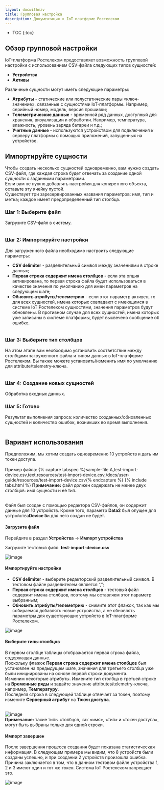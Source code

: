 ```yaml
---
layout: docwithnav
title: Групповая настройка
description: Документация к IoT платформе Ростелеком
---
```

* TOC
{:toc}

## Обзор групповой настройки

IoT-платформа Ростелеком предоставляет возможность групповой настройки с использованием CSV-файла следующих типов сущностей: 
 - **Устройства** 
 - **Активы**


Различные сущности могут иметь следующие параметры:

 - **Атрибуты** - статические или полустатические пары «ключ-значение», связанные с сущностями IoT-платформы. Например, серийный номер, модель, версия прошивки;
 - **Телеметрические данные** - временной ряд данных, доступный для хранения, визуализации и обработки. Например, температура, влажность, уровень заряда батареи и т.д.;
 - **Учетные данные** - используются устройством для подключения к серверу платформы с помощью приложений, запущенных на устройстве.
   
## Импортируйте сущности

Чтобы создать несколько сущностей одновременно, вам нужно создать CSV-файл, где каждая строка будет отвечать за создание одной сущности с заданными параметрами.<br/>
Если вам не нужно добавлять настройки для конкретного объекта, оставьте эту ячейку пустой.<br/> 
Существует три зарезервированных названия параметров: имя, тип и метка; каждое имеет предопределенный тип столбца.

### Шаг 1: Выберите файл

Загрузите CSV-файл в систему.

<img data-gifffer="/images/user-guide/bull-provisioning/bulk-provision-step-1.gif" />

### Шаг 2: Импортируйте настройки

Для загруженного файла необходимо настроить следующие параметры:

 - **CSV delimiter** - разделительный символ между значениями в строке данных;
 - **Первая строка содержит имена столбцов** - если эта опция активирована, то первая строка файла будет использоваться в качестве значения по умолчанию для имен параметров на следующем шаге;
 - **Обновить атрибуты/телеметрию** -  если этот параметр активен, то для всех сущностей, имена которых совпадают с имеющимся в системе IoT Ростелеком сущностями, значения параметров будут обновлены. В противном случае для всех сущностей, имена которых уже записаны в системе платформы, будет высвечено сообщение об ошибке.
 
<img data-gifffer="/images/user-guide/bull-provisioning/bulk-provision-step-2.gif" /> 

### Шаг 3: Выберите тип столбцов

На этом этапе вам необходимо установить соответствие между столбцами загруженного файла и типом данных в IoT-платформе Ростелеком. Вы также можете установить/изменить имя по умолчанию для attribute/telemetry-ключа.

<img data-gifffer="/images/user-guide/bull-provisioning/bulk-provision-step-3.gif" />  

### Шаг 4: Создание новых сущностей

Обработка входных данных.

### Шаг 5: Готово
  
Результат выполнения запроса: количество созданных/обновленных сущностей и количество ошибок, возникших во время выполнения.

<img data-gifffer="/images/user-guide/bull-provisioning/bulk-provision-step-5.gif" />


## Вариант использования

Предположим, мы хотим создать одновременно 10 устройств и дать им токен доступа.<br/><br/>
Пример файла:
{% capture tabspec %}sample-file
A,test-import-device.csv,text,resources/test-import-device.csv,/docs/user-guide/resources/test-import-device.csv{% endcapture %} 
{% include tabs.html %}
**Примечание:** файл должен содержать не менее двух столбцов: имя сущности и её тип.<br/>

<br/>Файл был создан с помощью редактора CSV-файлов, он содержит данные для 10 устройств. Кроме того, параметр **Data2** был опущен для устройства**Device 5**и для него создан не будет.

#### Загрузите файл

Перейдите в раздел **Устройства** -> **Импорт устройства**

Загрузите тестовый файл: **test-import-device.csv**

![image](/images/user-guide/bull-provisioning/import-device-select-file.png)

#### Импортируйте настройки

 - **CSV delimiter** - выберите редакторский разделительный символ. В тестовом файле разделителем является “,”;
 - **Первая строка содержит имена столбцов** - тестовый файл содержит имена столбцов, поэтому мы оставляем этот параметр выбранным;
 - **Обновить атрибуты/телеметрию** - снимите этот флажок, так как мы собираемся добавлять новые устройства, а не обновлять параметры для существующих устройств в IoT-платформе Ростелеком.
 
![image](/images/user-guide/bull-provisioning/import-device-config.png)

#### Выберите типы столбцов

В первом столбце таблицы отображается первая строка файла, содержащая данные.<br/>
Поскольку флажок **Первая строка содержит имена столбцов** был установлен на предыдущем шаге, значения для третьего столбца уже были инициированы на основе первой строки документа.<br/>
Изменим некоторые атрибуты. Измените тип столбца в третьей строке на **Временные ряды** и задайте значение attributes/telemetry-ключа, например, **Температуру**.<br/>
Последняя строка в следующей таблице отвечает за токен, поэтому измените **Серверный атрибут** на **Токен доступа**. <br/><br/>

![image](/images/user-guide/bull-provisioning/import-device-column-type.png)<br/>
**Примечание:** такие типы столбцов, как «имя», «тип» и «токен доступа», могут быть выбраны только для одной строки. 

#### Импорт завершен

После завершения процесса создания будет показана статистическая информация.
В следующем примере мы видим, что 8 устройств были созданы успешно, и при создании 2 устройств произошла ошибка. Причина заключается в том, что в данном тестовом файле устройства 1, 2 и 3 имеют один и тот же токен. Система IoT Ростелеком запрещает это.

![image](/images/user-guide/bull-provisioning/import-device-info-created.png)<br/>
 
